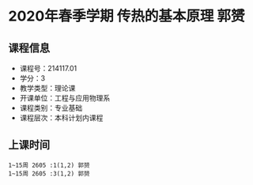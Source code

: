 # 2020年春季学期 传热的基本原理 郭赟






## 课程信息

- 课程号：214117.01
- 学分：3
- 教学类型：理论课
- 开课单位：工程与应用物理系
- 课程类别：专业基础
- 课程层次：本科计划内课程

## 上课时间

```
1~15周 2605 :1(1,2) 郭赟
1~15周 2605 :3(1,2) 郭赟
```

